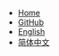 - [Home](/) <!-- Link to home -->
- [GitHub](https://github.com/your-repo-link) <!-- Link to your GitHub repo -->
- [English](/) <!-- Language selector -->
- [简体中文](/zh-cn/) <!-- Link to Chinese version (if available) -->
